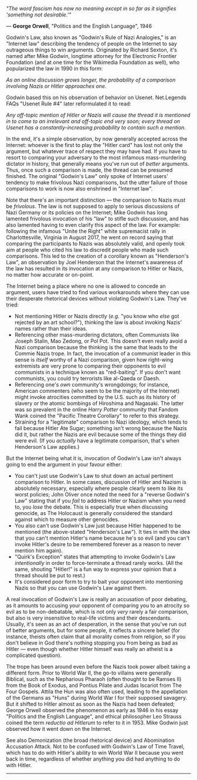_"The word fascism has now no meaning except in so far as it signifies 'something not desirable.'"_

— **George Orwell**, "Politics and the English Language", 1946

Godwin's Law, also known as "Godwin's Rule of Nazi Analogies," is an "Internet law" describing the tendency of people on the Internet to say outrageous things to win arguments. Originated by Richard Sexton, it's named after Mike Godwin, longtime attorney for the Electronic Frontier Foundation (and at one time for the Wikimedia Foundation as well), who popularized the law in 1990 in this form:

_As an online discussion grows longer, the probability of a comparison involving Nazis or Hitler approaches one._

Godwin based this on his observation of behavior on Usenet. Net.Legends FAQs "Usenet Rule #4" later reformulated it to read:

_Any off-topic mention of Hitler or Nazis will cause the thread it is mentioned in to come to an irrelevant and off-topic end very soon; every thread on Usenet has a constantly-increasing probability to contain such a mention._

In the end, it's a simple observation, by now generally accepted across the Internet: whoever is the first to play the "Hitler card" has lost not only the argument, but whatever trace of respect they may have had. If you have to resort to comparing your adversary to the most infamous mass-murdering dictator in history, that generally means you've run out of _better_ arguments. Thus, once such a comparison is made, the thread can be presumed finished. The original "Godwin's Law" only spoke of Internet users' tendency to make frivolous Nazi comparisons, but the utter failure of those comparisons to work is now also enshrined in "Internet law".

Note that there's an important distinction — the comparison to Nazis must be _frivolous_. The law is not supposed to apply to serious discussions of Nazi Germany or its policies on the Internet; Mike Godwin has long lamented frivolous invocation of his "law" to stifle such discussion, and has also lamented having to even clarify this aspect of the law. For example: following the infamous "Unite the Right" white supremacist rally in Charlottesville, Virginia in August 2017, he went on record saying that comparing the participants to Nazis was absolutely valid, and openly took aim at people who cited his law to discredit people who made such comparisons. This led to the creation of a corollary known as "Henderson's Law", an observation by Joel Henderson that the Internet's awareness of the law has resulted in its invocation at any comparison to Hitler or Nazis, no matter how accurate or on-point.

The Internet being a place where no one is allowed to concede an argument, users have tried to find various workarounds where they can use their desperate rhetorical devices without violating Godwin's Law. They've tried:

-   Not mentioning Hitler or Nazis directly (_e.g._ "you know who _else_ got rejected by an art school?"), thinking the law is about invoking Nazis' names rather than their ideas.
-   Referencing other mass-murdering dictators, often Communists like Joseph Stalin, Mao Zedong, or Pol Pot. This doesn't even really avoid a Nazi comparison because the thinking is the same that leads to the Commie Nazis trope. In fact, the invocation of a communist leader in this sense is _itself_ worthy of a Nazi comparison, given how right-wing extremists are very prone to comparing their opponents to evil communists in a technique known as "red-baiting". If you don't want communists, you could try terrorists like al-Qaeda or Daesh.
-   Referencing one's _own_ community's wrongdoings; for instance, American commenters (who seem to be the majority of the Internet) might invoke atrocities committed by the U.S. such as its history of slavery or the atomic bombings of Hiroshima and Nagasaki. The latter was so prevalent in the online _Harry Potter_ community that Fandom Wank coined the "Pacific Theatre Corollary" to refer to this strategy.
-   Straining for a "legitimate" comparison to Nazi ideology, which tends to fail because Hitler Ate Sugar; something isn't wrong because the Nazis did it, but rather the Nazis are evil because some of the things they did were evil. (If you _actually_ have a legitimate comparison, that's when Henderson's Law applies.)

But the Internet being what it is, invocation of Godwin's Law isn't always going to end the argument in your favour either:

-   You can't just use Godwin's Law to shut down an actual pertinent comparison to Hitler. In some cases, discussion of Hitler and Nazism is absolutely necessary, especially where people clearly seem to like its worst policies; John Oliver once noted the need for a "reverse Godwin's Law" stating that if you _fail_ to address Hitler or Nazism when you need to, you _lose_ the debate. This is especially true when discussing genocide, as The Holocaust is generally considered the standard against which to measure other genocides.
-   You also can't use Godwin's Law just because Hitler happened to be mentioned (the above-stated "Henderson's Law"). It ties in with the idea that you can't mention Hitler's name because he's so evil (and you can't invoke Hitler's desire to be remembered forever as a reason to never mention him again).
-   "Quirk's Exception" states that attempting to invoke Godwin's Law _intentionally_ in order to force-terminate a thread rarely works. (All the same, shouting "Hitler!" is a fun way to express your opinion that a thread should be put to rest.)
-   It's considered poor form to try to bait your opponent into mentioning Nazis so that you can use Godwin's Law against them.

A real invocation of Godwin's Law is really an accusation of poor debating, as it amounts to accusing your opponent of comparing you to an atrocity so evil as to be non-debatable, which is not only _very_ rarely a fair comparison, but also is very insensitive to real-life victims and their descendants. Usually, it's seen as an act of desperation, in the sense that you've run out of better arguments, but for some people, it reflects a sincere belief (for instance, theists often claim that all morality comes from religion, so if you don't believe in God there's nothing stopping you from being as bad as Hitler — even though whether Hitler himself was really an atheist is a complicated question).

The trope has been around even before the Nazis took power albeit taking a different form. Prior to World War II, the go-to villains were generally Biblical, such as the Nepharious Pharaoh (often thought to be Ramses II) from the Book of Exodus, and Pontius Pilate and Judas Iscariot from The Four Gospels. Attila the Hun was also often used, leading to the appellation of the Germans as "Huns" during World War I for their supposed savagery. But it shifted to Hitler almost as soon as the Nazis had been defeated; George Orwell observed the phenomenon as early as 1946 in his essay "Politics and the English Language", and ethical philosopher Leo Strauss coined the term _reductio ad Hitlerum_ to refer to it in 1953. Mike Godwin just observed how it went down on the Internet.

See also Demonization (the broad rhetorical device) and Abomination Accusation Attack. Not to be confused with Godwin's Law of Time Travel, which has to do with Hitler's ability to win World War II because you went back in time, regardless of whether anything you did had anything to do with Hitler.

___